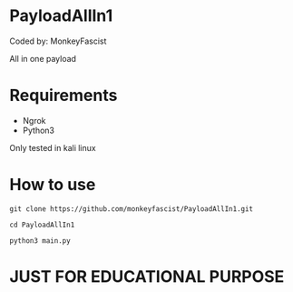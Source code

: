 # PayloadAllIn1
Coded by: MonkeyFascist

All in one payload

# Requirements
- Ngrok
- Python3

Only tested in kali linux

# How to use
```
git clone https://github.com/monkeyfascist/PayloadAllIn1.git
```
```
cd PayloadAllIn1
```
```
python3 main.py
```
# JUST FOR EDUCATIONAL PURPOSE
